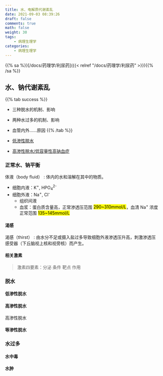 ```yaml
---
title: 水、电解质代谢紊乱
date: 2021-09-03 08:39:26
draft: false
comments: true
math: false
weight: 30
tags:
    - 病理生理学
categories:
    - 病理生理学
---
```


{{% sa %}}[/docs/药理学/利尿药]({{< relref "/docs/药理学/利尿药" >}}){{% /sa %}}

<!--more-->

## 水、钠代谢紊乱

{{% tab success %}}
- 三种脱水的机制、影响
- 两种水过多的机制、影响
- 血管内外……原因
{{% /tab %}}

- [低渗性脱水](#低渗性脱水)
- [高渗性脱水/低容量性高钠血症](#高渗性脱水)

### 正常水、钠平衡

体液（body fluid）
: 体内的水和溶解在其中的物质。

- 细胞内液：K<sup>+</sup>, HPO<sub>4</sub><sup>2-</sup>
- 细胞外液：Na<sup>+</sup>, Cl<sup>-</sup>
    - 组织间液
    - 血浆：蛋白质含量高，正常渗透压范围 <mark>290\~310mmol/L</mark>，血清 Na<sup>+</sup> 浓度正常范围 <mark>135\~145mmol/L</mark>

#### 渴感

渴感（thirst）
: 由水分不足或摄入盐过多导致细胞外液渗透压升高，刺激渗透压感受器（下丘脑视上核和视旁核）而产生。

#### 相关激素

> 激素四要素：分泌 条件 靶点 作用

### 脱水

#### 低渗性脱水

#### 高渗性脱水

高渗性脱水

#### 等渗性脱水

### 水过多

#### 水中毒

#### 水肿
